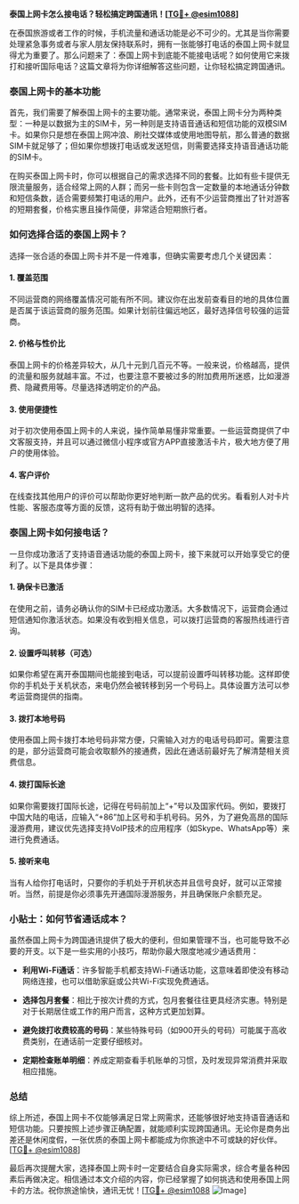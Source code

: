 **泰国上网卡怎么接电话？轻松搞定跨国通讯！[[TG💪+ @esim1088](https://t.me/s/esim1088)]**

在泰国旅游或者工作的时候，手机流量和通话功能是必不可少的。尤其是当你需要处理紧急事务或者与家人朋友保持联系时，拥有一张能够打电话的泰国上网卡就显得尤为重要了。那么问题来了：泰国上网卡到底能不能接电话呢？如何使用它来拨打和接听国际电话？这篇文章将为你详细解答这些问题，让你轻松搞定跨国通讯。

### 泰国上网卡的基本功能

首先，我们需要了解泰国上网卡的主要功能。通常来说，泰国上网卡分为两种类型：一种是以数据为主的SIM卡，另一种则是支持语音通话和短信功能的双模SIM卡。如果你只是想在泰国上网冲浪、刷社交媒体或使用地图导航，那么普通的数据SIM卡就足够了；但如果你想拨打电话或发送短信，则需要选择支持语音通话功能的SIM卡。

在购买泰国上网卡时，你可以根据自己的需求选择不同的套餐。比如有些卡提供无限流量服务，适合经常上网的人群；而另一些卡则包含一定数量的本地通话分钟数和短信条数，适合需要频繁打电话的用户。此外，还有不少运营商推出了针对游客的短期套餐，价格实惠且操作简便，非常适合短期旅行者。

### 如何选择合适的泰国上网卡？

选择一张合适的泰国上网卡并不是一件难事，但确实需要考虑几个关键因素：

#### 1. **覆盖范围**
   不同运营商的网络覆盖情况可能有所不同。建议你在出发前查看目的地的具体位置是否属于该运营商的服务范围。如果计划前往偏远地区，最好选择信号较强的运营商。

#### 2. **价格与性价比**
   泰国上网卡的价格差异较大，从几十元到几百元不等。一般来说，价格越高，提供的流量和服务就越丰富。不过，也要注意不要被过多的附加费用所迷惑，比如漫游费、隐藏费用等。尽量选择透明定价的产品。

#### 3. **使用便捷性**
   对于初次使用泰国上网卡的人来说，操作简单易懂非常重要。一些运营商提供了中文客服支持，并且可以通过微信小程序或官方APP直接激活卡片，极大地方便了用户的使用体验。

#### 4. **客户评价**
   在线查找其他用户的评价可以帮助你更好地判断一款产品的优劣。看看别人对卡片性能、客服态度等方面的反馈，这将有助于做出明智的选择。

### 泰国上网卡如何接电话？

一旦你成功激活了支持语音通话功能的泰国上网卡，接下来就可以开始享受它的便利了。以下是具体步骤：

#### 1. **确保卡已激活**
   在使用之前，请务必确认你的SIM卡已经成功激活。大多数情况下，运营商会通过短信通知你激活状态。如果没有收到相关信息，可以拨打运营商的客服热线进行咨询。

#### 2. **设置呼叫转移（可选）**
   如果你希望在离开泰国期间也能接到电话，可以提前设置呼叫转移功能。这样即使你的手机处于关机状态，来电仍然会被转移到另一个号码上。具体设置方法可以参考运营商提供的指南。

#### 3. **拨打本地号码**
   使用泰国上网卡拨打本地号码非常方便，只需输入对方的电话号码即可。需要注意的是，部分运营商可能会收取额外的接通费，因此在通话前最好先了解清楚相关资费信息。

#### 4. **拨打国际长途**
   如果你需要拨打国际长途，记得在号码前加上“+”号以及国家代码。例如，要拨打中国大陆的电话，应输入“+86”加上区号和手机号码。另外，为了避免高昂的国际漫游费用，建议优先选择支持VoIP技术的应用程序（如Skype、WhatsApp等）来进行免费通话。

#### 5. **接听来电**
   当有人给你打电话时，只要你的手机处于开机状态并且信号良好，就可以正常接听。当然，前提是你必须事先开通国际漫游服务，并且确保账户余额充足。

### 小贴士：如何节省通话成本？

虽然泰国上网卡为跨国通讯提供了极大的便利，但如果管理不当，也可能导致不必要的开支。以下是一些实用的小技巧，帮助你最大限度地减少通话费用：

- **利用Wi-Fi通话**：许多智能手机都支持Wi-Fi通话功能，这意味着即使没有移动网络连接，也可以借助家庭或公共Wi-Fi实现免费通话。
  
- **选择包月套餐**：相比于按次计费的方式，包月套餐往往更具经济实惠。特别是对于长期居住或工作的用户而言，这种方式更加划算。

- **避免拨打收费较高的号码**：某些特殊号码（如900开头的号码）可能属于高收费类别，在通话前一定要仔细核对。

- **定期检查账单明细**：养成定期查看手机账单的习惯，及时发现异常消费并采取相应措施。

### 总结

综上所述，泰国上网卡不仅能够满足日常上网需求，还能够很好地支持语音通话和短信功能。只要按照上述步骤正确配置，就能顺利实现跨国通讯。无论你是商务出差还是休闲度假，一张优质的泰国上网卡都能成为你旅途中不可或缺的好伙伴。[[TG💪+ @esim1088](https://t.me/s/esim1088)]

最后再次提醒大家，选择泰国上网卡时一定要结合自身实际需求，综合考量各种因素后再做决定。相信通过本文介绍的内容，你已经掌握了如何挑选和使用泰国上网卡的方法。祝你旅途愉快，通讯无忧！[[TG💪+ @esim1088](https://t.me/s/esim1088) ![Image](https://i.postimg.cc/4NQfJmqS/Snipaste-2025-05-13-00-14-12.png)]